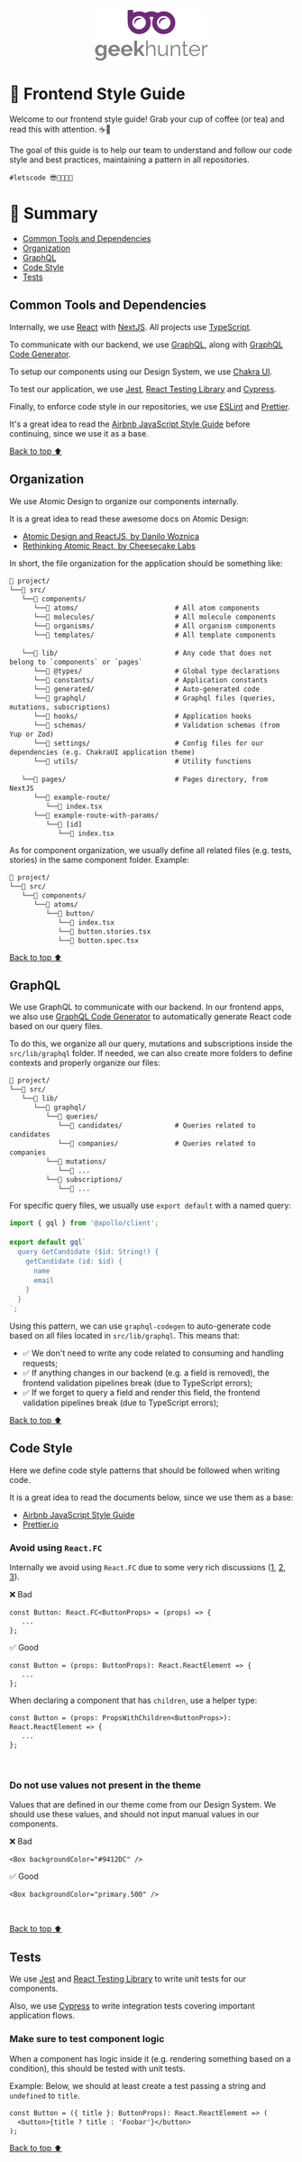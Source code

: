 <p align="center">
  <img alt="logo" src="/docs/logo.png" width="200">
</p>

# 🎨 Frontend Style Guide

Welcome to our frontend style guide! Grab your cup of coffee (or tea) and read this with attention. ☕🍵

The goal of this guide is to help our team to understand and follow our code style and best practices, maintaining a pattern in all repositories.

`#letscode 😎👩‍💻👨‍💻`

# :pushpin: Summary

* [Common Tools and Dependencies](#common-tools-and-dependencies)
* [Organization](#organization)
* [GraphQL](#graphql)
* [Code Style](#code-style)
* [Tests](#tests)

## Common Tools and Dependencies

Internally, we use [React](https://reactjs.org/) with [NextJS](https://nextjs.org/). All projects use [TypeScript](https://www.typescriptlang.org/).

To communicate with our backend, we use [GraphQL](https://graphql.org/), along with [GraphQL Code Generator](https://www.graphql-code-generator.com/).

To setup our components using our Design System, we use [Chakra UI](https://chakra-ui.com/).

To test our application, we use [Jest](https://jestjs.io/pt-BR/), [React Testing Library](https://testing-library.com/docs/react-testing-library/intro/) and [Cypress](https://www.cypress.io/).

Finally, to enforce code style in our repositories, we use [ESLint](https://eslint.org/) and [Prettier](https://prettier.io/).

It's a great idea to read the [Airbnb JavaScript Style Guide](https://github.com/airbnb/javascript) before continuing, since we use it as a base.

[Back to top ⬆️](#pushpin-summary)

## Organization

We use Atomic Design to organize our components internally.

It is a great idea to read these awesome docs on Atomic Design:

- [Atomic Design and ReactJS, by Danilo Woznica](https://danilowoz.com/blog/atomic-design-with-react)
- [Rethinking Atomic React, by Cheesecake Labs](https://cheesecakelabs.com/br/blog/rethinking-atomic-design-react-projects/)

In short, the file organization for the application should be something like:

```
📁 project/
└──📁 src/
   └──📁 components/
      └──📁 atoms/                        # All atom components
      └──📁 molecules/                    # All molecule components
      └──📁 organisms/                    # All organism components
      └──📁 templates/                    # All template components

   └──📁 lib/                             # Any code that does not belong to `components` or `pages`
      └──📁 @types/                       # Global type declarations
      └──📁 constants/                    # Application constants
      └──📁 generated/                    # Auto-generated code
      └──📁 graphql/                      # Graphql files (queries, mutations, subscriptions)
      └──📁 hooks/                        # Application hooks
      └──📁 schemas/                      # Validation schemas (from Yup or Zod)
      └──📁 settings/                     # Config files for our dependencies (e.g. ChakraUI application theme)
      └──📁 utils/                        # Utility functions

   └──📁 pages/                           # Pages directory, from NextJS
      └──📁 example-route/
         └──📝 index.tsx
      └──📁 example-route-with-params/
         └──📁 [id]
            └──📝 index.tsx
```

As for component organization, we usually define all related files (e.g. tests, stories) in the same component folder. Example:

```
📁 project/
└──📁 src/
   └──📁 components/
      └──📁 atoms/
         └──📁 button/
            └──📝 index.tsx
            └──📝 button.stories.tsx
            └──📝 button.spec.tsx
```

[Back to top ⬆️](#pushpin-summary)

## GraphQL

We use GraphQL to communicate with our backend. In our frontend apps, we also use [GraphQL Code Generator](https://www.graphql-code-generator.com/) to automatically generate React code based on our query files.

To do this, we organize all our query, mutations and subscriptions inside the `src/lib/graphql` folder. If needed, we can also create more folders to define contexts and properly organize our files:

```
📁 project/
└──📁 src/
   └──📁 lib/
      └──📁 graphql/
         └──📁 queries/
            └──📁 candidates/             # Queries related to candidates
            └──📁 companies/              # Queries related to companies
         └──📁 mutations/
            └──📁 ...
         └──📁 subscriptions/
            └──📁 ...
```

For specific query files, we usually use `export default` with a named query:

```typescript
import { gql } from '@apollo/client';

export default gql`
  query GetCandidate ($id: String!) {
    getCandidate (id: $id) {
      name
      email
    }
  }
`;
```

Using this pattern, we can use `graphql-codegen` to auto-generate code based on all files located in `src/lib/graphql`. This means that:

- ✅ We don't need to write any code related to consuming and handling requests;
- ✅ If anything changes in our backend (e.g. a field is removed), the frontend validation pipelines break (due to TypeScript errors);
- ✅ If we forget to query a field and render this field, the frontend validation pipelines break (due to TypeScript errors);

[Back to top ⬆️](#pushpin-summary)

## Code Style

Here we define code style patterns that should be followed when writing code.

It is a great idea to read the documents below, since we use them as a base:

- [Airbnb JavaScript Style Guide](https://github.com/airbnb/javascript)
- [Prettier.io](https://prettier.io/docs/en/index.html)

### Avoid using `React.FC`

Internally we avoid using `React.FC` due to some very rich discussions ([1](https://fettblog.eu/typescript-react-why-i-dont-use-react-fc/), [2](https://github.com/facebook/create-react-app/pull/8177), [3](https://dmitripavlutin.com/typescript-react-components/)).

❌ Bad
```tsx
const Button: React.FC<ButtonProps> = (props) => {
   ...
};
```

✅ Good
```tsx
const Button = (props: ButtonProps): React.ReactElement => {
   ...
};
```

When declaring a component that has `children`, use a helper type:

```tsx
const Button = (props: PropsWithChildren<ButtonProps>): React.ReactElement => {
   ...
};
```

<br />

### Do not use values not present in the theme

Values that are defined in our theme come from our Design System. We should use these values, and should not input manual values in our components.

❌ Bad
```tsx
<Box backgroundColor="#9412DC" />
```

✅ Good
```tsx
<Box backgroundColor="primary.500" />
```

<br />

[Back to top ⬆️](#pushpin-summary)

## Tests

We use [Jest](https://jestjs.io/pt-BR/) and [React Testing Library](https://testing-library.com/docs/react-testing-library/intro/) to write unit tests for our components.

Also, we use [Cypress](https://www.cypress.io/) to write integration tests covering important application flows.

### Make sure to test component logic

When a component has logic inside it (e.g. rendering something based on a condition), this should be tested with unit tests.

Example: Below, we should at least create a test passing a string and `undefined` to `title`.

```tsx
const Button = ({ title }: ButtonProps): React.ReactElement => (
  <button>{title ? title : 'Foobar'}</button>
);
```


[Back to top ⬆️](#pushpin-summary)
